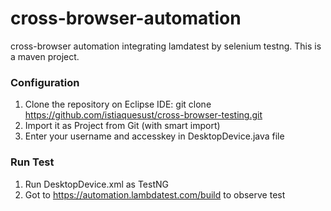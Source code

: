 # cross-browser-automation
cross-browser automation integrating lamdatest by selenium testng. This is a maven project.

### Configuration
1. Clone the repository on Eclipse IDE: git clone https://github.com/istiaquesust/cross-browser-testing.git
2. Import it as Project from Git (with smart import)
3. Enter your username and accesskey in DesktopDevice.java file

### Run Test
1. Run DesktopDevice.xml as TestNG
2. Got to https://automation.lambdatest.com/build to observe test
